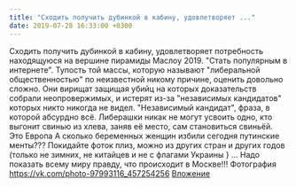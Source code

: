 ```yaml
---
title: "Сходить получить дубинкой в кабину, удовлетворяет ..."
date: 2019-07-28 16:33:00 +0300
---
```


Сходить получить дубинкой в кабину, удовлетворяет потребность находящуюся на вершине пирамиды Маслоу 2019. "Стать популярным в интернете". Тупость той массы, которую называют "либеральной общественностью" по неизвестной никому причине, оценить довольно сложно. Они вирищат защищая убийц на которых доказательств собрали неопровержимых, и истерят из-за "независимых кандидатов" которых никто никогда не видел. "Независимый кандидат", фраза, в которой абсурдно всё. Либерашки никак не могут усвоить одно, кто выгонит свинью из хлева, заняв её место, сам становиться свиньёй.
Это Европа
А сколько беременных женщин избили сегодня путинские менты??? Покидайте фоток плиз, можно из других стран и других годов (только не зимних, не китайцев и не с флагами Украины } ...
Надо показать всему миру правду, что происходит в Москве!!!
Фотография
<a class="vk-attach" href="https://vk.com/photo-97993116_457254256">https://vk.com/photo-97993116_457254256</a>
<a class="vk-attach" href="https://vk.com/photo-97993116_457254256">Вложение</a>
